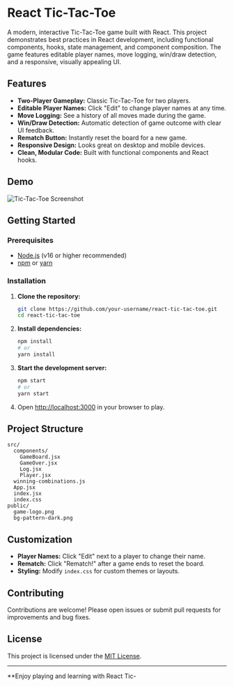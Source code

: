 # React Tic-Tac-Toe

A modern, interactive Tic-Tac-Toe game built with React. This project demonstrates best practices in React development, including functional components, hooks, state management, and component composition. The game features editable player names, move logging, win/draw detection, and a responsive, visually appealing UI.

## Features

- **Two-Player Gameplay:** Classic Tic-Tac-Toe for two players.
- **Editable Player Names:** Click "Edit" to change player names at any time.
- **Move Logging:** See a history of all moves made during the game.
- **Win/Draw Detection:** Automatic detection of game outcome with clear UI feedback.
- **Rematch Button:** Instantly reset the board for a new game.
- **Responsive Design:** Looks great on desktop and mobile devices.
- **Clean, Modular Code:** Built with functional components and React hooks.

## Demo

![Tic-Tac-Toe Screenshot](./screenshot.png)

## Getting Started

### Prerequisites

- [Node.js](https://nodejs.org/) (v16 or higher recommended)
- [npm](https://www.npmjs.com/) or [yarn](https://yarnpkg.com/)

### Installation

1. **Clone the repository:**
   ```bash
   git clone https://github.com/your-username/react-tic-tac-toe.git
   cd react-tic-tac-toe
   ```

2. **Install dependencies:**
   ```bash
   npm install
   # or
   yarn install
   ```

3. **Start the development server:**
   ```bash
   npm start
   # or
   yarn start
   ```

4. Open [http://localhost:3000](http://localhost:3000) in your browser to play.

## Project Structure

```
src/
  components/
    GameBoard.jsx
    GameOver.jsx
    Log.jsx
    Player.jsx
  winning-combinations.js
  App.jsx
  index.jsx
  index.css
public/
  game-logo.png
  bg-pattern-dark.png
```

## Customization

- **Player Names:** Click "Edit" next to a player to change their name.
- **Rematch:** Click "Rematch!" after a game ends to reset the board.
- **Styling:** Modify `index.css` for custom themes or layouts.

## Contributing

Contributions are welcome! Please open issues or submit pull requests for improvements and bug fixes.

## License

This project is licensed under the [MIT License](LICENSE).

---

**Enjoy playing and learning with React Tic-
